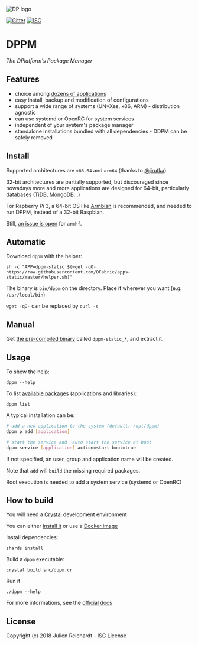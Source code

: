 ![DP logo](https://avatars.githubusercontent.com/u/19499073)

[![Gitter](https://img.shields.io/badge/chat-on_gitter-red.svg?style=flat-square)](https://gitter.im/DFabric/dppm)
[![ISC](https://img.shields.io/badge/License-ISC-blue.svg?style=flat-square)](https://en.wikipedia.org/wiki/ISC_license)

# DPPM

*The DPlatform's Package Manager*

## Features

- choice among [dozens of applications](https://github.com/DFabric/packages-source)
- easy install, backup and modification of configurations
- support a wide range of systems (UN*Xes, x86, ARM) - distribution agnostic
- can use systemd or OpenRC for system services
- independent of your system's package manager
- standalone installations bundled with all dependencies - DDPM can be safely removed

## Install

Supported architectures are `x86-64` and `arm64` (thanks to [@jirutka](https://github.com/jirutka)).

32-bit architectures are partially supported, but discouraged since nowadays more and more applications are designed for 64-bit, particularly databases ([TiDB](https://github.com/pingcap/tidb/issues/5224), [MongoDB](https://www.mongodb.com/blog/post/32-bit-limitations)...)

For Rapberry Pi 3, a 64-bit OS like [Armbian](https://www.armbian.com/) is recommended, and needed to run DPPM, instead of a 32-bit Raspbian.

Still, [an issue is open](https://github.com/crystal-lang/crystal/issues/5467) for `armhf`.

## Automatic
Download `dppm` with the helper:

`sh -c "APP=dppm-static $(wget -qO- https://raw.githubusercontent.com/DFabric/apps-static/master/helper.sh)"`

The binary is `bin/dppm` on the directory. Place it wherever you want (e.g. `/usr/local/bin`)

`wget -qO-` can be replaced by `curl -s`

## Manual

Get [the pre-compiled binary](https://bitbucket.org/dfabric/packages/downloads/) called `dppm-static_*`, and extract it.

## Usage

To show the help:

`dppm --help`

To list [available packages](https://github.com/DFabric/package-sources) (applications and libraries):

`dppm list`

A typical installation can be:

```sh
# add a new application to the system (default: /opt/dppm)
dppm p add [application]

# start the service and  auto start the service at boot
dppm service [application] action=start boot=true
```

If not specified, an user, group and application name will be created.

Note that `add` will `build` the missing required packages.

Root execution is needed to add a system service (systemd or OpenRC)

## How to build

You will need a [Crystal](https://crystal-lang.org) development environment

You can either [install it](https://crystal-lang.org/docs/installation) or use a [Docker image](https://hub.docker.com/r/jrei/crystal-alpine)

Install dependencies:

`shards install`

Build a `dppm` executable:

`crystal build src/dppm.cr`

Run it

`./dppm --help`

For more informations, see the [official docs](https://crystal-lang.org/docs/using_the_compiler/)

## License                                                                                                 

Copyright (c) 2018 Julien Reichardt - ISC License
